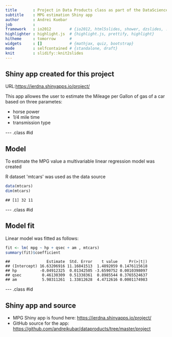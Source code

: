 ```yaml
---
title       : Project in Data Products class as part of the DataScience specialization at coursera.org
subtitle    : MPG estimation Shiny app
author      : Andrei Kuebar
job         : 
framework   : io2012        # {io2012, html5slides, shower, dzslides, ...}
highlighter : highlight.js  # {highlight.js, prettify, highlight}
hitheme     : tomorrow      # 
widgets     : []            # {mathjax, quiz, bootstrap}
mode        : selfcontained # {standalone, draft}
knit        : slidify::knit2slides
---
```


## Shiny app created for this project 
URL:https://ierdna.shinyapps.io/project/

This app allowes the user to estimate the Mileage per Gallon of gas of a car based on three parametes:
 - horse power
 - 1/4 mile time
 - transmission type

--- .class #id 
## Model
To estimate the MPG value a multivariable linear regression model was created

R dataset 'mtcars' was used as the data source

```r
data(mtcars)
dim(mtcars)
```

```
## [1] 32 11
```

--- .class #id
## Model fit

Linear model was fitted as follows:

```r
fit <- lm( mpg ~ hp + qsec + am , mtcars)
summary(fit)$coefficient
```

```
##                Estimate  Std. Error    t value     Pr(>|t|)
## (Intercept) 16.63206916 11.16841513  1.4892059 0.1476115618
## hp          -0.04912325  0.01342505 -3.6590752 0.0010398097
## qsec         0.46130309  0.51338361  0.8985544 0.3765524637
## am           5.98311261  1.33812628  4.4712616 0.0001174983
```

--- .class #id
## Shiny app and source
 - MPG Shiny app is found here: https://ierdna.shinyapps.io/project/
 - GitHub source for the app: https://github.com/andreikubar/dataproducts/tree/master/project




